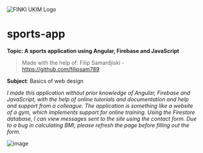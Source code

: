 ![FINKI UKIM Logo](http://ilt.finki.ukim.mk/wp-content/uploads/2016/10/Logo_FINKI_UKIM_EN.jpg)

# sports-app

**Topic: A sports application using Angular, Firebase and JavaScript**
> Made with the help of: Filip Samardjiski - https://github.com/filipsam789

**Subject**: Basics of web design

*I made this application without prior knowledge of Angular, Firebase and JavaScript, with the help of online tutorials and documentation and help and support from a colleague. 
The application is something like a website of a gym, which implements support for online training. Using the Firestore database, I can view messages sent to the site using the
contact form. Due to a bug in calculating BMI, please refresh the page before filling out the form.*


![image](https://github.com/tamarastojanova/sports-app/assets/108234265/ae667e3d-ded9-4dd8-8c62-9510085071cd)
